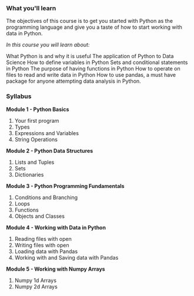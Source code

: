 ### What you'll learn

The objectives of this course is to get you started with Python as the programming language and give you a taste of how to start working with data in Python.

*In this course you will learn about:*

What Python is and why it is useful
The application of Python to Data Science
How to define variables in Python
Sets and conditional statements in Python
The purpose of having functions in Python
How to operate on files to read and write data in Python
How to use pandas, a must have package for anyone attempting data analysis in Python.

### Syllabus

**Module 1 - Python Basics**
1. Your first program
2. Types
3. Expressions and Variables
4. String Operations

**Module 2 - Python Data Structures**
1. Lists and Tuples
2. Sets
3. Dictionaries

**Module 3 - Python Programming Fundamentals**
1. Conditions and Branching
2. Loops
3. Functions
4. Objects and Classes

**Module 4 - Working with Data in Python**
1. Reading files with open
2. Writing files with open
3. Loading data with Pandas
4. Working with and Saving data with Pandas

**Module 5 - Working with Numpy Arrays**
1. Numpy 1d Arrays
2. Numpy 2d Arrays
